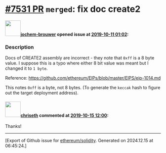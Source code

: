 # [\#7531 PR](https://github.com/ethereum/solidity/pull/7531) `merged`: fix doc create2

#### <img src="https://avatars.githubusercontent.com/u/29359032?u=db0e93b20e41a13db34805010622f7c822f4cca1&v=4" width="50">[jochem-brouwer](https://github.com/jochem-brouwer) opened issue at [2019-10-11 01:02](https://github.com/ethereum/solidity/pull/7531):

### Description

Docs of CREATE2 assembly are incorrect - they note that `0xff` is a 8 byte value. I suppose this is a typo where either 8 bit value was meant but I changed it to `1 byte`. 

Reference: 
https://github.com/ethereum/EIPs/blob/master/EIPS/eip-1014.md

This notes `0xff` is a byte, not 8 bytes. (To generate the `keccak` hash to figure out the target deployment address).

#### <img src="https://avatars.githubusercontent.com/u/9073706?v=4" width="50">[chriseth](https://github.com/chriseth) commented at [2019-10-15 12:00](https://github.com/ethereum/solidity/pull/7531#issuecomment-542176944):

Thanks!


-------------------------------------------------------------------------------



[Export of Github issue for [ethereum/solidity](https://github.com/ethereum/solidity). Generated on 2024.12.15 at 06:45:24.]
